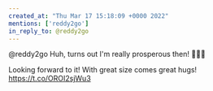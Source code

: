 ```yaml
---
created_at: "Thu Mar 17 15:18:09 +0000 2022"
mentions: ['reddy2go']
in_reply_to: @reddy2go
---
```


@reddy2go Huh, turns out I'm really prosperous then!
🤣🤣🤣

Looking forward to it! With great size comes great hugs! https://t.co/OROI2sjWu3